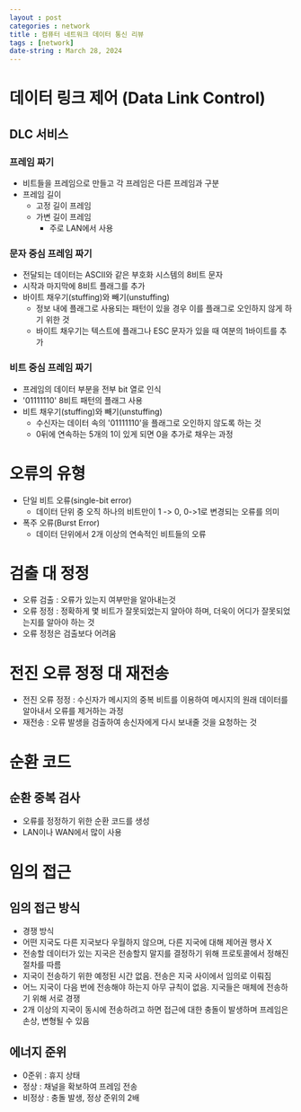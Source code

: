 ```yaml
---
layout : post
categories : network
title : 컴퓨터 네트워크 데이터 통신 리뷰
tags : [network]
date-string : March 28, 2024
---
```


# 데이터 링크 제어 (Data Link Control)

## DLC 서비스
### 프레임 짜기
- 비트들을 프레임으로 만들고 각 프레임은 다른 프레임과 구분
- 프레임 길이
  - 고정 길이 프레임
  - 가변 길이 프레임
    - 주로 LAN에서 사용

### 문자 중심 프레임 짜기
- 전달되는 데이터는 ASCII와 같은 부호화 시스템의 8비트 문자
- 시작과 마지막에 8비트 플래그를 추가
- 바이트 채우기(stuffing)와 빼기(unstuffing)
  - 정보 내에 플래그로 사용되는 패턴이 있을 경우 이를 플래그로 오인하지 않게 하기 위한 것
  - 바이트 채우기는 텍스트에 플래그나 ESC 문자가 있을 때 여분의 1바이트를 추가

### 비트 중심 프레임 짜기
- 프레임의 데이터 부분을 전부 bit 열로 인식
- '01111110' 8비트 패턴의 플래그 사용
- 비트 채우기(stuffing)와 빼기(unstuffing)
  - 수신자는 데이터 속의 '01111110'을 플래그로 오인하지 않도록 하는 것
  - 0뒤에 연속하는 5개의 1이 있게 되면 0을 추가로 채우는 과정

# 오류의 유형
- 단일 비트 오류(single-bit error)
  - 데이터 단위 중 오직 하나의 비트만이 1 -> 0, 0->1로 변경되는 오류를 의미
- 폭주 오류(Burst Error)
  - 데이터 단위에서 2개 이상의 연속적인 비트들의 오류

# 검출 대 정정
- 오류 검출 : 오류가 있는지 여부만을 알아내는것
- 오류 정정 : 정확하게 몇 비트가 잘못되었는지 알아야 하며, 더욱이 어디가 잘못되었는지를 알아야 하는 것
- 오류 정정은 검출보다 어려움

# 전진 오류 정정 대 재전송
- 전진 오류 정정 : 수신자가 메시지의 중복 비트를 이용하여 메시지의 원래 데이터를 알아내서 오류를 제거하는 과정
- 재전송 : 오류 발생을 검출하여 송신자에게 다시 보내줄 것을 요청하는 것

# 순환 코드
## 순환 중복 검사
- 오류를 정정하기 위한 순환 코드를 생성
- LAN이나 WAN에서 많이 사용


# 임의 접근
## 임의 접근 방식
- 경쟁 방식
- 어떤 지국도 다른 지국보다 우월하지 않으며, 다른 지국에 대해 제어권 행사 X
- 전송할 데이터가 있는 지국은 전송할지 말지를 결정하기 위해 프로토콜에서 정해진 절차를 따름
- 지국이 전송하기 위한 예정된 시간 없음. 전송은 지국 사이에서 임의로 이뤄짐
- 어느 지국이 다음 번에 전송해야 하는지 아무 규칙이 없음. 지국들은 매체에 전송하기 위해 서로 경쟁
- 2개 이상의 지국이 동시에 전송하려고 하면 접근에 대한 충돌이 발생하며 프레임은 손상, 변형될 수 있음

## 에너지 준위
- 0준위 : 휴지 상태
- 정상 : 채널을 확보하여 프레임 전송
- 비정상 : 충돌 발생, 정상 준위의 2배